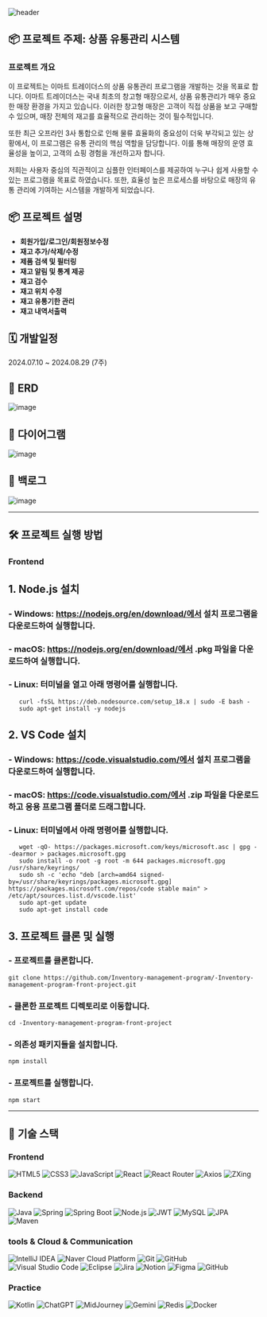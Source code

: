 ![header](https://capsule-render.vercel.app/api?type=waving&color=gradient&height=300&section=header&text=Inventory%20Mangement%20Program&fontSize=50)

## 📦 프로젝트 주제: 상품 유통관리 시스템

### 프로젝트 개요
이 프로젝트는 이마트 트레이더스의 상품 유통관리 프로그램을 개발하는 것을 목표로 합니다. 이마트 트레이더스는 국내 최초의 창고형 매장으로서, 상품 유통관리가 매우 중요한 매장 환경을 가지고 있습니다. 이러한 창고형 매장은 고객이 직접 상품을 보고 구매할 수 있으며, 
매장 전체의 재고를 효율적으로 관리하는 것이 필수적입니다.

또한 최근 오프라인 3사 통합으로 인해 물류 효율화의 중요성이 더욱 부각되고 있는 상황에서, 이 프로그램은 유통 관리의 핵심 역할을 담당합니다. 이를 통해 매장의 운영 효율성을 높이고, 고객의 쇼핑 경험을 개선하고자 합니다.

저희는 사용자 중심의 직관적이고 심플한 인터페이스를 제공하여 누구나 쉽게 사용할 수 있는 프로그램을 목표로 하였습니다. 또한, 효율성 높은 프로세스를 바탕으로 매장의 유통 관리에 기여하는 시스템을 개발하게 되었습니다.


## 📦 프로젝트 설명
- **회원가입/로그인/회원정보수정**
- **재고 추가/삭제/수정**
- **제품 검색 및 필터링**
- **재고 알림 및 통계 제공**
- **재고 검수**
- **재고 위치 수정**
- **재고 유통기한 관리**
- **재고 내역서출력**

## 🗓️ 개발일정
2024.07.10 ~ 2024.08.29 (7주)

## 💾 ERD
![image](https://github.com/user-attachments/assets/0c34da11-6418-4b5a-b0bf-354a81583d12)

## 🔁 다이어그램
![image](https://github.com/user-attachments/assets/beba4796-7699-4aaa-9c9b-d5fce0eb9f9b)

## 📝 백로그
![image](https://github.com/user-attachments/assets/87a668cd-e931-434a-ada7-6bd86df961e1)

---

## 🛠 프로젝트 실행 방법

### Frontend

   ## 1. Node.js 설치
   ### - Windows: https://nodejs.org/en/download/에서 설치 프로그램을 다운로드하여 실행합니다.
   ### - macOS: https://nodejs.org/en/download/에서 .pkg 파일을 다운로드하여 실행합니다.
   ### - Linux: 터미널을 열고 아래 명령어를 실행합니다.
   ```
      curl -fsSL https://deb.nodesource.com/setup_18.x | sudo -E bash -
      sudo apt-get install -y nodejs
   ```
   
   ## 2. VS Code 설치
   ### - Windows: https://code.visualstudio.com/에서 설치 프로그램을 다운로드하여 실행합니다.
   ### - macOS: https://code.visualstudio.com/에서 .zip 파일을 다운로드하고 응용 프로그램 폴더로 드래그합니다.
   ### - Linux: 터미널에서 아래 명령어를 실행합니다.
   ```
      wget -qO- https://packages.microsoft.com/keys/microsoft.asc | gpg --dearmor > packages.microsoft.gpg
      sudo install -o root -g root -m 644 packages.microsoft.gpg /usr/share/keyrings/
      sudo sh -c 'echo "deb [arch=amd64 signed-by=/usr/share/keyrings/packages.microsoft.gpg] https://packages.microsoft.com/repos/code stable main" > /etc/apt/sources.list.d/vscode.list'
      sudo apt-get update
      sudo apt-get install code
   ```

   ## 3. 프로젝트 클론 및 실행
   ### - 프로젝트를 클론합니다.
   ```
   git clone https://github.com/Inventory-management-program/-Inventory-management-program-front-project.git
   ```
   
   ### - 클론한 프로젝트 디렉토리로 이동합니다.
   ```
   cd -Inventory-management-program-front-project
   ```
   
   ### - 의존성 패키지들을 설치합니다.
   ```
   npm install
   ```
   
   ### - 프로젝트를 실행합니다.
   ```
   npm start
   ```
---

## 🚀 기술 스택

### Frontend

![HTML5](https://img.shields.io/badge/HTML5-E34F26?style=for-the-badge&logo=html5&logoColor=white)
![CSS3](https://img.shields.io/badge/CSS3-1572B6?style=for-the-badge&logo=css3&logoColor=white)
![JavaScript](https://img.shields.io/badge/JavaScript-F7DF1E?style=for-the-badge&logo=javascript&logoColor=black)
![React](https://img.shields.io/badge/React-61DAFB?style=for-the-badge&logo=react&logoColor=white)
![React Router](https://img.shields.io/badge/React_Router-CA4245?style=for-the-badge&logo=react-router&logoColor=white)
![Axios](https://img.shields.io/badge/Axios-5A29E4?style=for-the-badge&logo=axios&logoColor=white)
![ZXing](https://img.shields.io/badge/ZXing-000000?style=for-the-badge&logo=data:image/svg+xml;base64,<Base64-encoded-svg>&logoColor=white)

### Backend

![Java](https://img.shields.io/badge/Java-007396?style=for-the-badge&logo=java&logoColor=white)
![Spring](https://img.shields.io/badge/Spring-6DB33F?style=for-the-badge&logo=spring&logoColor=white)
![Spring Boot](https://img.shields.io/badge/Spring_Boot-6DB33F?style=for-the-badge&logo=springboot&logoColor=white)
![Node.js](https://img.shields.io/badge/Node.js-339933?style=for-the-badge&logo=node.js&logoColor=white)
![JWT](https://img.shields.io/badge/JWT-000000?style=for-the-badge&logo=jsonwebtokens&logoColor=white)
![MySQL](https://img.shields.io/badge/MySQL-4479A1?style=for-the-badge&logo=mysql&logoColor=white)
![JPA](https://img.shields.io/badge/JPA-6DB33F?style=for-the-badge&logo=hibernate&logoColor=white)
![Maven](https://img.shields.io/badge/Maven-C71A36?style=for-the-badge&logo=apache-maven&logoColor=white)


### tools & Cloud & Communication

![IntelliJ IDEA](https://img.shields.io/badge/IntelliJ_IDEA-000000?style=for-the-badge&logo=intellijidea&logoColor=white)
![Naver Cloud Platform](https://img.shields.io/badge/Naver_Cloud_Platform-03C75A?style=for-the-badge&logo=naver&logoColor=white)
![Git](https://img.shields.io/badge/Git-F05032?style=for-the-badge&logo=git&logoColor=white)
![GitHub](https://img.shields.io/badge/GitHub-181717?style=for-the-badge&logo=github&logoColor=white)
![Visual Studio Code](https://img.shields.io/badge/VS_Code-007ACC?style=for-the-badge&logo=visualstudiocode&logoColor=white)
![Eclipse](https://img.shields.io/badge/Eclipse-2C2255?style=for-the-badge&logo=eclipse&logoColor=white)
![Jira](https://img.shields.io/badge/Jira-0052CC?style=for-the-badge&logo=jira&logoColor=white)
![Notion](https://img.shields.io/badge/Notion-000000?style=for-the-badge&logo=notion&logoColor=white)
![Figma](https://img.shields.io/badge/Figma-F24E1E?style=for-the-badge&logo=figma&logoColor=white)
![GitHub](https://img.shields.io/badge/GitHub-181717?style=for-the-badge&logo=github&logoColor=white)


### Practice

![Kotlin](https://img.shields.io/badge/Kotlin-7F52FF?style=for-the-badge&logo=kotlin&logoColor=white)
![ChatGPT](https://img.shields.io/badge/ChatGPT-412991?style=for-the-badge&logo=openai&logoColor=white)
![MidJourney](https://img.shields.io/badge/MidJourney-000000?style=for-the-badge&logoColor=white)
![Gemini](https://img.shields.io/badge/Gemini-4285F4?style=for-the-badge&logo=gemini&logoColor=white)
![Redis](https://img.shields.io/badge/Redis-DC382D?style=for-the-badge&logo=redis&logoColor=white)
![Docker](https://img.shields.io/badge/Docker-2496ED?style=for-the-badge&logo=docker&logoColor=white)

